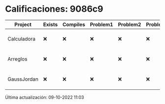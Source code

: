 # Calificaciones: 9086c9
|Project|Exists|Compiles|Problem1|Problem2|Problem3|Extra|CommitHash|CommitDate|CheckDate|Comments|DueDate|Grade|
|-|-|-|-|-|-|-|-|-|-|-|-|-|
|Calculadora|❌|❌|❌|❌|❌|❌|NA|NA|09-10-2022 11:03:50|No se encontró el archivo en PracticasCompuI/Calculadora/Calculadora.cpp|28-09-2022 21:00:00|5|
|Arreglos|❌|❌|❌|❌|❌|❌|NA|NA|09-10-2022 11:03:50|No se encontró el archivo en PracticasCompuI/Arreglos/Arreglos.cpp|05-10-2022 21:00:00|5|
|GaussJordan|❌|❌|❌|❌|❌|❌|NA|NA|09-10-2022 11:03:50|No se encontró el archivo en PracticasCompuI/GaussJordan/GaussJordan.cpp|12-10-2022 21:00:00|5|

Última actualización: 09-10-2022 11:03
